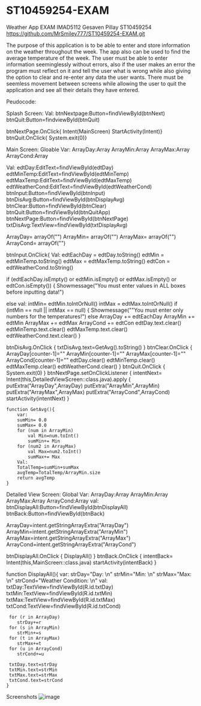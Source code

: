 # ST10459254-EXAM
Weather App EXAM IMAD5112
Gesaven Pillay 
ST10459254
https://github.com/MrSmiley777/ST10459254-EXAM.git

The purpose of this application is to be able to enter and store information on the weather throughout the week. The app also can be used to find the average temperature of the week. The user must be able to enter information seeminglessly without errors, also if the user makes an error the program must reflect on it and tell the user what is wrong while also giving the option to clear and re-enter any data the user wants. There must be seemless movement between screens while allowing the user to quit the application and see all their details they have entered.

Peudocode:

Splash Screen:
Val:
btnNextpage:Button=findViewById(btnNext)
btnQuit:Button=findviewById(btnQuit)

btnNextPage.OnClick{
  Intent(MainScreen)
  StartActivity(Intent)}
btnQuit.OnClick{
  System.exit(0)}

Main Screen:
Gloable Var:
ArrayDay:Array<String>
ArrayMin:Array<String>
ArrayMax:Array<String>
ArrayCond:Array<String>
    
Val:
edtDay:EditText=findViewById(edtDay)
edtMinTemp:EditText=findViewById(edtMinTemp)
edtMaxTemp:EditText=findViewById(edtMaxTemp)
edtWeatherCond:EditText=findViewById(edtWeatherCond)
btnInput:Button=findViewById(btnInput)
btnDisAvg:Button=findViewById(btnDisplayAvg)
btnClear:Button=findViewById(btnClear)
btnQuit:Button=findViewById(btnQuitApp)
btnNextPage:Button=findViewById(btnNextPage)
txtDisAvg:TextView=findViewById(txtDisplayAvg)

      
ArrayDay= arrayOf<String>("")
ArrayMin= arrayOf<String>("")
ArrayMax= arrayOf<String>("")
ArrayCond= arrayOf<String>("")

btnInput.OnClick{
Val:
  edtEachDay = edtDay.toString()
  edtMin = edtMinTemp.toString()
  edtMax = edtMaxTemp.toString()
  edtCon = edtWeatherCond.toString()

  if (edtEachDay.isEmpty() or edtMin.isEmpty() or edtMax.isEmpty() or edtCon.isEmpty()) {
      Showmessage("You must enter values in ALL boxes before inputting data!")
                  
  else 
      val:
      intMin= edtMin.toIntOrNull()
      intMax = edtMax.toIntOrNull()
      if (intMin == null || intMax == null) {
          Showmessage(""You must enter only numbers for the temperatures!")
      else 
          ArrayDay += edtEachDay
          ArrayMin += edtMin
          ArrayMax += edtMax
          ArrayCond += edtCon
          edtDay.text.clear()
          edtMinTemp.text.clear()
          edtMaxTemp.text.clear()
          edtWeatherCond.text.clear()
          }        
         
btnDisAvg.OnClick {
    txtDisAvg.text=GetAvg().toString()
        }
btnClear.OnClick {
    ArrayDay[counter-1]=""
    ArrayMin[counter-1]=""
    ArrayMax[counter-1]=""
    ArrayCond[counter-1]=""
    edtDay.clear()
    edtMinTemp.clear()
    edtMaxTemp.clear()
    edtWeatherCond.clear()
        }
btnQuit.OnClick {
    System.exit(0)
        }
btnNextPage.setOnClickListener {
    intentNext= Intent(this,DetailedViewScreen::class.java).apply {
    putExtra("ArrayDay",ArrayDay)
    putExtra("ArrayMin",ArrayMin)
    putExtra("ArrayMax",ArrayMax)
    putExtra("ArrayCond",ArrayCond)        
    startActivity(intentNext)
        }

    function GetAvg(){
        var: 
        sumMin= 0.0
        sumMax= 0.0
        for (num in ArrayMin)
            val Min=num.toInt()
            sumMin+= Min
        for (num2 in ArrayMax)
            val Max=num2.toInt()
            sumMax+= Max
        Val:
        TotalTemp=sumMin+sumMax
        avgTemp=TotalTemp/ArrayMin.size
        return avgTemp
    }

Detailed View Screen:
Global Var:
ArrayDay:Array<String>
ArrayMin:Array<String>
ArrayMax:Array<String>
ArrayCond:Array<String>
val:
btnDisplayAll:Button=findViewById(btnDisplayAll)
btnBack:Button=findViewById(btnBack)
        
ArrayDay=intent.getStringArrayExtra("ArrayDay")
ArrayMin=intent.getStringArrayExtra("ArrayMin")
ArrayMax=intent.getStringArrayExtra("ArrayMax")
ArrayCond=intent.getStringArrayExtra("ArrayCond")


btnDisplayAll.OnClick {
    DisplayAll()
        }
btnBack.OnClick {
    intentBack= Intent(this,MainScreen::class.java)
    startActivity(intentBack)
        }
  
  function DisplayAll(){
     var:
     strDay="Day: \n"
     strMin="Min: \n"
     strMax="Max: \n"
     strCond="Weather Condition: \n"
     val:
     txtDay:TextView=findViewById(R.id.txtDay)
     txtMin:TextView=findViewById(R.id.txtMin)
     txtMax:TextView=findViewById(R.id.txtMax)
     txtCond:TextView=findViewById(R.id.txtCond)
       
     for (r in ArrayDay)
        strDay+=r
     for (s in ArrayMin)
        strMin+=s   
     for (t in ArrayMax)
        strMax+=t
     for (u in ArrayCond)
        strCond+=u
        
     txtDay.text=strDay
     txtMin.text=strMin
     txtMax.text=strMax
     txtCond.text=strCond
    }
Screenshots
![image](https://github.com/MrSmiley777/ST10459254-EXAM/assets/166629805/db3a71c0-88cf-45ad-8414-b6e099213c35)

